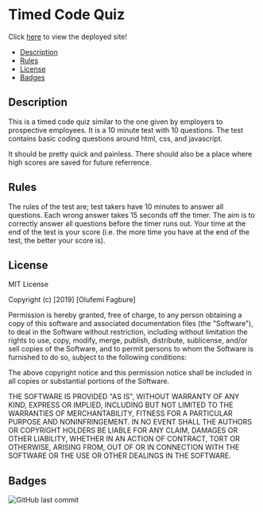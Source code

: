# Timed Code Quiz

Click [here](https://ofagbure.github.io/Code-Quiz/) to view the deployed site!

* [Description](#Description)
* [Rules](#Rules)
* [License](#License)
* [Badges](#Badges)

## Description 

This is a timed code quiz similar to the one given by employers to prospective employees. It is a 10 minute test with 10 questions. The test contains basic coding questions around html, css, and javascript.  

It should be pretty quick and painless. There should also be a place where high scores are saved for future referrence. 

## Rules

The rules of the test are; test takers have 10 minutes to answer all questions. Each wrong answer takes 15 seconds off the timer. The aim is to correctly answer all questions before the timer runs out. Your time at the end of the test is your score (i.e. the more time you have at the end of the test, the better your score is).


## License

MIT License

Copyright (c) [2019] [Olufemi Fagbure]

Permission is hereby granted, free of charge, to any person obtaining a copy
of this software and associated documentation files (the "Software"), to deal
in the Software without restriction, including without limitation the rights
to use, copy, modify, merge, publish, distribute, sublicense, and/or sell
copies of the Software, and to permit persons to whom the Software is
furnished to do so, subject to the following conditions:

The above copyright notice and this permission notice shall be included in all
copies or substantial portions of the Software.

THE SOFTWARE IS PROVIDED "AS IS", WITHOUT WARRANTY OF ANY KIND, EXPRESS OR
IMPLIED, INCLUDING BUT NOT LIMITED TO THE WARRANTIES OF MERCHANTABILITY,
FITNESS FOR A PARTICULAR PURPOSE AND NONINFRINGEMENT. IN NO EVENT SHALL THE
AUTHORS OR COPYRIGHT HOLDERS BE LIABLE FOR ANY CLAIM, DAMAGES OR OTHER
LIABILITY, WHETHER IN AN ACTION OF CONTRACT, TORT OR OTHERWISE, ARISING FROM,
OUT OF OR IN CONNECTION WITH THE SOFTWARE OR THE USE OR OTHER DEALINGS IN THE
SOFTWARE.


## Badges

![GitHub last commit](https://img.shields.io/github/last-commit/ofagbure/Portfolio)

